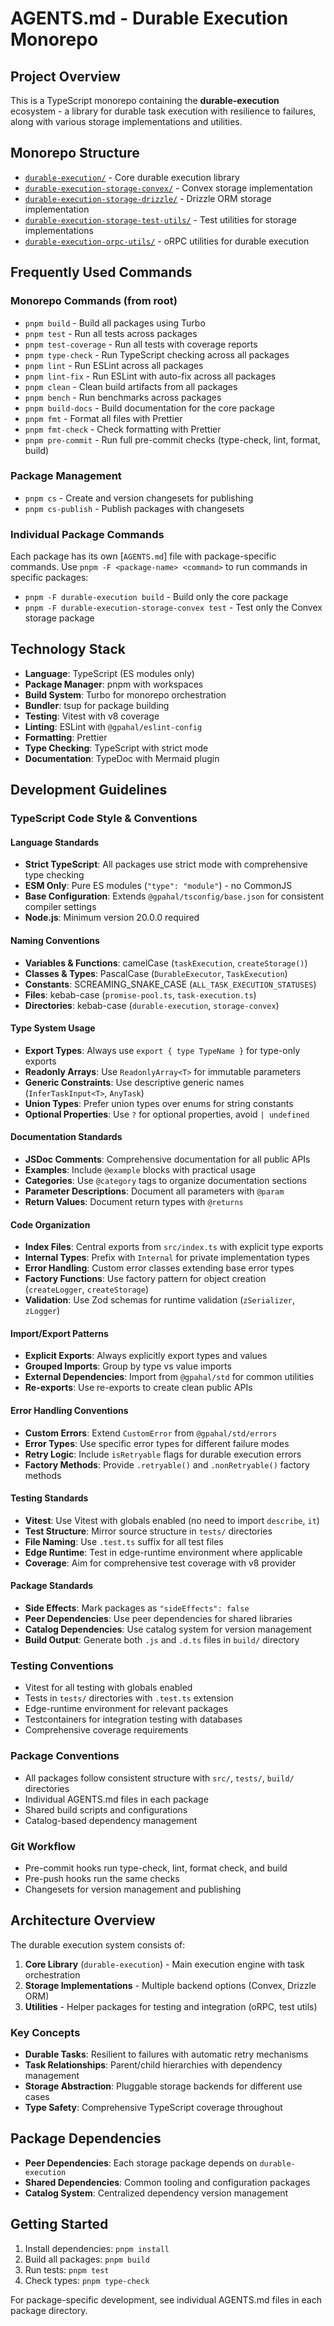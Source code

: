 # AGENTS.md - Durable Execution Monorepo

## Project Overview

This is a TypeScript monorepo containing the **durable-execution** ecosystem - a library for durable task execution with resilience to failures, along with various storage implementations and utilities.

## Monorepo Structure

- [`durable-execution/`](./durable-execution/) - Core durable execution library
- [`durable-execution-storage-convex/`](./durable-execution-storage-convex/) - Convex storage implementation
- [`durable-execution-storage-drizzle/`](./durable-execution-storage-drizzle/) - Drizzle ORM storage implementation
- [`durable-execution-storage-test-utils/`](./durable-execution-storage-test-utils/) - Test utilities for storage implementations
- [`durable-execution-orpc-utils/`](./durable-execution-orpc-utils/) - oRPC utilities for durable execution

## Frequently Used Commands

### Monorepo Commands (from root)

- `pnpm build` - Build all packages using Turbo
- `pnpm test` - Run all tests across packages
- `pnpm test-coverage` - Run all tests with coverage reports
- `pnpm type-check` - Run TypeScript checking across all packages
- `pnpm lint` - Run ESLint across all packages
- `pnpm lint-fix` - Run ESLint with auto-fix across all packages
- `pnpm clean` - Clean build artifacts from all packages
- `pnpm bench` - Run benchmarks across packages
- `pnpm build-docs` - Build documentation for the core package
- `pnpm fmt` - Format all files with Prettier
- `pnpm fmt-check` - Check formatting with Prettier
- `pnpm pre-commit` - Run full pre-commit checks (type-check, lint, format, build)

### Package Management

- `pnpm cs` - Create and version changesets for publishing
- `pnpm cs-publish` - Publish packages with changesets

### Individual Package Commands

Each package has its own [`AGENTS.md`] file with package-specific commands. Use `pnpm -F <package-name> <command>` to run commands in specific packages:

- `pnpm -F durable-execution build` - Build only the core package
- `pnpm -F durable-execution-storage-convex test` - Test only the Convex storage package

## Technology Stack

- **Language**: TypeScript (ES modules only)
- **Package Manager**: pnpm with workspaces
- **Build System**: Turbo for monorepo orchestration
- **Bundler**: tsup for package building
- **Testing**: Vitest with v8 coverage
- **Linting**: ESLint with `@gpahal/eslint-config`
- **Formatting**: Prettier
- **Type Checking**: TypeScript with strict mode
- **Documentation**: TypeDoc with Mermaid plugin

## Development Guidelines

### TypeScript Code Style & Conventions

#### Language Standards

- **Strict TypeScript**: All packages use strict mode with comprehensive type checking
- **ESM Only**: Pure ES modules (`"type": "module"`) - no CommonJS
- **Base Configuration**: Extends `@gpahal/tsconfig/base.json` for consistent compiler settings
- **Node.js**: Minimum version 20.0.0 required

#### Naming Conventions

- **Variables & Functions**: camelCase (`taskExecution`, `createStorage()`)
- **Classes & Types**: PascalCase (`DurableExecutor`, `TaskExecution`)
- **Constants**: SCREAMING_SNAKE_CASE (`ALL_TASK_EXECUTION_STATUSES`)
- **Files**: kebab-case (`promise-pool.ts`, `task-execution.ts`)
- **Directories**: kebab-case (`durable-execution`, `storage-convex`)

#### Type System Usage

- **Export Types**: Always use `export { type TypeName }` for type-only exports
- **Readonly Arrays**: Use `ReadonlyArray<T>` for immutable parameters
- **Generic Constraints**: Use descriptive generic names (`InferTaskInput<T>`, `AnyTask`)
- **Union Types**: Prefer union types over enums for string constants
- **Optional Properties**: Use `?` for optional properties, avoid `| undefined`

#### Documentation Standards

- **JSDoc Comments**: Comprehensive documentation for all public APIs
- **Examples**: Include `@example` blocks with practical usage
- **Categories**: Use `@category` tags to organize documentation sections
- **Parameter Descriptions**: Document all parameters with `@param`
- **Return Values**: Document return types with `@returns`

#### Code Organization

- **Index Files**: Central exports from `src/index.ts` with explicit type exports
- **Internal Types**: Prefix with `Internal` for private implementation types
- **Error Handling**: Custom error classes extending base error types
- **Factory Functions**: Use factory pattern for object creation (`createLogger`, `createStorage`)
- **Validation**: Use Zod schemas for runtime validation (`zSerializer`, `zLogger`)

#### Import/Export Patterns

- **Explicit Exports**: Always explicitly export types and values
- **Grouped Imports**: Group by type vs value imports
- **External Dependencies**: Import from `@gpahal/std` for common utilities
- **Re-exports**: Use re-exports to create clean public APIs

#### Error Handling Conventions

- **Custom Errors**: Extend `CustomError` from `@gpahal/std/errors`
- **Error Types**: Use specific error types for different failure modes
- **Retry Logic**: Include `isRetryable` flags for durable execution errors
- **Factory Methods**: Provide `.retryable()` and `.nonRetryable()` factory methods

#### Testing Standards

- **Vitest**: Use Vitest with globals enabled (no need to import `describe`, `it`)
- **Test Structure**: Mirror source structure in `tests/` directories
- **File Naming**: Use `.test.ts` suffix for all test files
- **Edge Runtime**: Test in edge-runtime environment where applicable
- **Coverage**: Aim for comprehensive test coverage with v8 provider

#### Package Standards

- **Side Effects**: Mark packages as `"sideEffects": false`
- **Peer Dependencies**: Use peer dependencies for shared libraries
- **Catalog Dependencies**: Use catalog system for version management
- **Build Output**: Generate both `.js` and `.d.ts` files in `build/` directory

### Testing Conventions

- Vitest for all testing with globals enabled
- Tests in `tests/` directories with `.test.ts` extension
- Edge-runtime environment for relevant packages
- Testcontainers for integration testing with databases
- Comprehensive coverage requirements

### Package Conventions

- All packages follow consistent structure with `src/`, `tests/`, `build/` directories
- Individual AGENTS.md files in each package
- Shared build scripts and configurations
- Catalog-based dependency management

### Git Workflow

- Pre-commit hooks run type-check, lint, format check, and build
- Pre-push hooks run the same checks
- Changesets for version management and publishing

## Architecture Overview

The durable execution system consists of:

1. **Core Library** (`durable-execution`) - Main execution engine with task orchestration
2. **Storage Implementations** - Multiple backend options (Convex, Drizzle ORM)
3. **Utilities** - Helper packages for testing and integration (oRPC, test utils)

### Key Concepts

- **Durable Tasks**: Resilient to failures with automatic retry mechanisms
- **Task Relationships**: Parent/child hierarchies with dependency management
- **Storage Abstraction**: Pluggable storage backends for different use cases
- **Type Safety**: Comprehensive TypeScript coverage throughout

## Package Dependencies

- **Peer Dependencies**: Each storage package depends on `durable-execution`
- **Shared Dependencies**: Common tooling and configuration packages
- **Catalog System**: Centralized dependency version management

## Getting Started

1. Install dependencies: `pnpm install`
2. Build all packages: `pnpm build`
3. Run tests: `pnpm test`
4. Check types: `pnpm type-check`

For package-specific development, see individual AGENTS.md files in each package directory.
